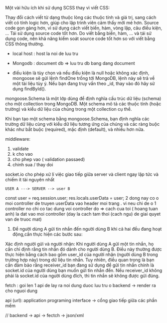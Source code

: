  Một vài hữu ích khi sử dụng SCSS thay vì viết CSS:

Thay đổi cách viết từ dạng thuộc lòng các thuộc tính và giá trị, sang cách viết có tính logic hơn, giúp cho lập trình viên cảm thấy mới mẻ hơn.
Source code gọn gàng hơn, vì sử dụng cách viết biến, hàm, vòng lặp, câu điều kiện, ...
Tái sử dụng source code tốt hơn.
Do viết bằng biến, hàm, ... và tái sử dụng code, nên khả năng kiểm soát source code tốt hơn so với viết bằng CSS thông thường.
 - local host : host la noi de luu tru

 - Mongodb : document db => luu tru db bang dang document 

 - điều kiện là tùy chọn và nếu điều kiện là null hoặc không xác định, mongoose sẽ gửi lệnh findOne trống tới MongoDB, lệnh này sẽ trả về một tài liệu tùy ý. Nếu bạn đang truy vấn theo _id, thay vào đó hãy sử dụng findById().

 mongoose.Schema là một lớp dùng để định nghĩa cấu trúc dữ liệu (schema) cho một collection trong MongoDB. Một schema mô tả các thuộc tính (hoặc trường) và kiểu dữ liệu của chúng trong một collection cụ thể.

Khi bạn tạo một schema bằng mongoose.Schema, bạn định nghĩa các trường dữ liệu cùng với kiểu dữ liệu tương ứng của chúng và các ràng buộc khác như bắt buộc (required), mặc định (default), và nhiều hơn nữa.


middleware:
 1. validate
 2. k cho vao
 3. cho phep vao ( validation passaed)
 4. chinh sua / thay doi

 socket.io
    cho phép xử lí việc giao tiếp giữa server và client ngay lập tức và chiếm ít tài nguyên nhất

    USER A ---> SERVER --> user B

     

  const user = req.session.user;
   res.locals.userData = user;
   2 dong nay co o moi controller de truyen userData vao header moi trang . vi neu chi de o 1 controller no chi co tac dung voi controller do => cach cua toi ( hoang tuan anh) la dat vao moi controller (day la cach tam thoi (cach ngu) de giai quyet van de truoc mat)

1. Để người dùng A gửi tin nhắn đến người dùng B khi cả hai đều đang hoạt động,cần thực hiện các bước sau:

Xác định người gửi và người nhận: Khi người dùng A gửi một tin nhắn, họ cần chỉ định rằng tin nhắn đó dành cho người dùng B. Điều này thường được thực hiện bằng cách bao gồm user_id của người nhận (người dùng B trong trường hợp này) trong dữ liệu tin nhắn.
Tuy nhiên, điều quan trọng là bạn cần đảm bảo rằng receiver_id bạn đang sử dụng để gửi tin nhắn chính là socket.id của người dùng bạn muốn gửi tin nhắn đến. Nếu receiver_id không phải là socket.id của người dùng đích, thì tin nhắn sẽ không được gửi đúng.

fetch : goi len 1 api de lay ra noi dung duoc luu tru o backend -> render ra cho nguoi dung

api (url): application programing interface
-> cổng giao tiếp giữa các phần mềm

// backend -> api -> fectch -> json/xml
